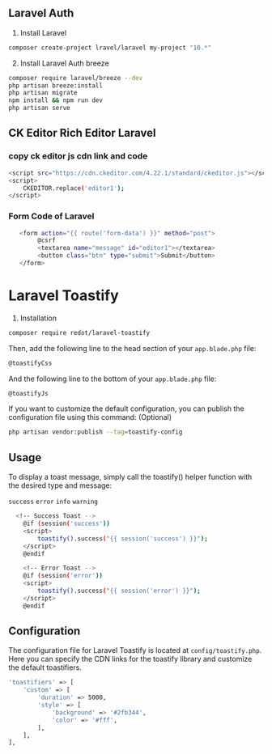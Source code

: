 ## Laravel Auth

1. Install Laravel
```bash
composer create-project lravel/laravel my-project "10.*"
```

2. Install Laravel Auth breeze
```bash
composer require laravel/breeze --dev
php artisan breeze:install
php artisan migrate
npm install && npm run dev
php artisan serve
```

## CK Editor Rich Editor Laravel

### copy ck editor js cdn link and code
```bash
<script src="https://cdn.ckeditor.com/4.22.1/standard/ckeditor.js"></script>
<script>
    CKEDITOR.replace('editor1');
</script>
```

### Form Code of Laravel
```bash
   <form action="{{ route('form-data') }}" method="post">
        @csrf
        <textarea name="message" id="editor1"></textarea>        
        <button class="btn" type="submit">Submit</button>
   </form>
```

# Laravel Toastify
1. Installation
```bash
composer require redot/laravel-toastify
```

Then, add the following line to the head section of your `app.blade.php` file:
```bash
@toastifyCss
```
And the following line to the bottom of your `app.blade.php` file:
```bash
@toastifyJs
```
If you want to customize the default configuration, you can publish the configuration file using this command: (Optional)


```bash
php artisan vendor:publish --tag=toastify-config
```

## Usage
To display a toast message, simply call the toastify() helper function with the desired type and message: 

`success`
`error`
`info`
`warning`

```bash
  <!-- Success Toast -->
    @if (session('success'))
    <script>
        toastify().success("{{ session('success') }}");
    </script>
    @endif

    <!-- Error Toast -->
    @if (session('error'))
    <script>
        toastify().success("{{ session('error') }}");
    </script>
    @endif
```

## Configuration
The configuration file for Laravel Toastify is located at `config/toastify.php`. Here you can specify the CDN links for the toastify library and customize the default toastifiers.

```bash
'toastifiers' => [
    'custom' => [
        'duration' => 5000,
        'style' => [
            'background' => '#2fb344',
            'color' => '#fff',
        ],
    ],
],
```
